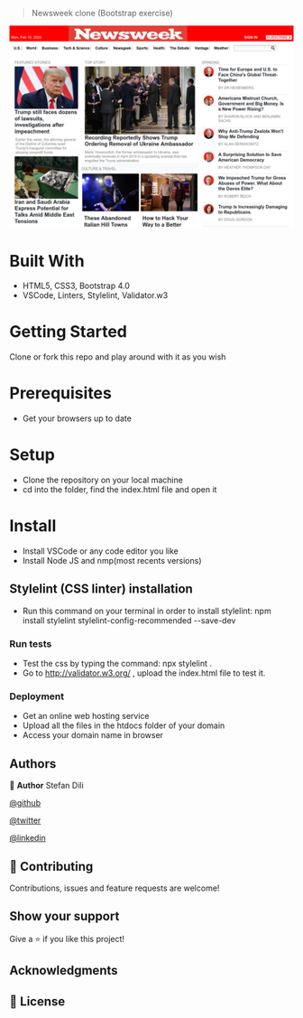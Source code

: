 > Newsweek clone (Bootstrap exercise)

![screenshot](assets/screenshot.png)


# Built With

- HTML5, CSS3, Bootstrap 4.0
- VSCode, Linters, Stylelint, Validator.w3

# Getting Started

Clone or fork this repo and play around with it as you wish

# Prerequisites

- Get your browsers up to date

# Setup

- Clone the repository on your local machine
- cd into the folder, find the index.html file and open it

# Install

- Install VSCode or any code editor you like
- Install Node JS and nmp(most recents versions)
## Stylelint (CSS linter) installation
- Run this command on your terminal in order to install stylelint: npm install stylelint stylelint-config-recommended --save-dev

### Run tests

- Test the css by typing the command: npx stylelint .
- Go to http://validator.w3.org/ , upload the index.html file to test it.

### Deployment

- Get an online web hosting service
- Upload all the files in the htdocs folder of your domain
- Access your domain name in browser

## Authors

👤 **Author**
Stefan Dili

[@github](https://github.com/dili021)

[@twitter](https://twitter.com/dilistefan)

[@linkedin](https://linkedin.com/in/stefan-dili)

## 🤝 Contributing

Contributions, issues and feature requests are welcome!

## Show your support

Give a ⭐️ if you like this project!

## Acknowledgments


## 📝 License
